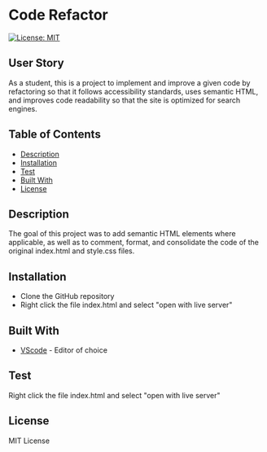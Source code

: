 # Code Refactor
[![License: MIT](https://img.shields.io/badge/License-MIT-yellow.svg)](https://opensource.org/licenses/MIT)
## User Story
As a student, this is a project to implement and improve a given code by refactoring so that it follows accessibility standards, uses semantic HTML, and improves code readability so that the site is optimized for search engines. 

## Table of Contents
  - [Description](#description)
  - [Installation](#installation)
  - [Test](#test)
  - [Built With](#built-with)
  - [License](#license)

## Description
The goal of this project was to add semantic HTML elements where applicable, as well as to comment, format, and consolidate the code of the original index.html and style.css files.

## Installation 
- Clone the GitHub repository
- Right click the file index.html and select "open with live server"

## Built With
- [VScode](https://code.visualstudio.com/) - Editor of choice

## Test 
Right click the file index.html and select "open with live server"

## License
MIT License